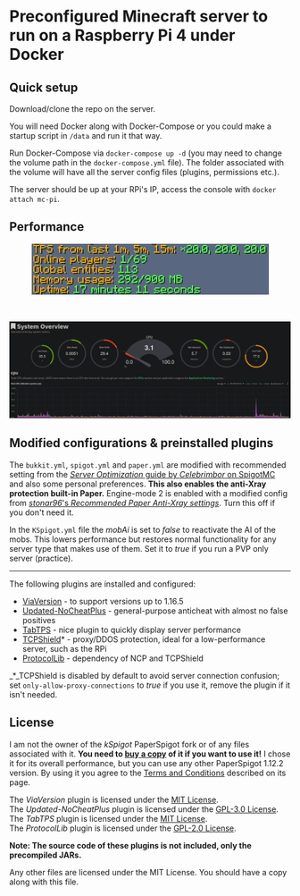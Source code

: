 #  Preconfigured Minecraft server to run on a Raspberry Pi 4 under Docker

## Quick setup

Download/clone the repo on the server.

You will need Docker along with Docker-Compose or you could make a startup script in `/data` and run it that way.

Run Docker-Compose via `docker-compose up -d` (you may need to change the volume path in the `docker-compose.yml` file). The folder associated with the volume will have all the server config files (plugins, permissions etc.).

The server should be up at your RPi's IP, access the console with `docker attach mc-pi`.

## Performance

<p align="center"><img src="https://github.com/sabinM1/mc-pi/blob/master/images/tps.png"/></p>
<br>
<p align="center"><img src="https://github.com/sabinM1/mc-pi/blob/master/images/netdata.png"/></p>

## Modified configurations & preinstalled plugins

The `bukkit.yml`, `spigot.yml` and `paper.yml` are modified with recommended setting from the [*Server Optimization* guide by *Celebrimbor* on SpigotMC](https://www.spigotmc.org/threads/guide-server-optimization%E2%9A%A1.283181/) and also some personal preferences. **This also enables the anti-Xray protection built-in Paper.** Engine-mode 2 is enabled with a modified config from [*stonar96*'s *Recommended Paper Anti-Xray settings*](https://gist.github.com/stonar96/ba18568bd91e5afd590e8038d14e245e). Turn this off if you don't need it.

In the `KSpigot.yml` file the *mobAi* is set to *false* to reactivate the AI of the mobs. This lowers performance but restores normal functionality for any server type that makes use of them. Set it to *true* if you run a PVP only server (practice).

---

The following plugins are installed and configured:
  - [ViaVersion](https://www.spigotmc.org/resources/viaversion.19254/) - to support versions up to 1.16.5
  - [Updated-NoCheatPlus](https://github.com/Updated-NoCheatPlus/NoCheatPlus) - general-purpose anticheat with almost no false positives
  - [TabTPS](https://www.spigotmc.org/resources/tabtps-1-8-8-1-16-show-tps-mspt-and-more-in-the-tab-menu.82528/) - nice plugin to quickly display server performance
  - [TCPShield](https://github.com/TCPShield/RealIP)* - proxy/DDOS protection, ideal for a low-performance server, such as the RPi
  - [ProtocolLib](https://www.spigotmc.org/resources/protocollib.1997/) - dependency of NCP and TCPShield

_*_TCPShield is disabled by default to avoid server connection confusion; set `only-allow-proxy-connections` to *true* if you use it, remove the plugin if it isn't needed.

## License

I am not the owner of the *kSpigot* PaperSpigot fork or of any files associated with it. **You need to [buy a copy](https://www.mc-market.org/resources/12302/) of it if you want to use it!** I chose it for its overall performance, but you can use any other PaperSpigot 1.12.2 version. By using it you agree to the [Terms and Conditions](https://www.mc-market.org/resources/12302/market-place-view-tnc) described on its page.

The *ViaVersion* plugin is licensed under the [MIT License](https://github.com/ViaVersion/ViaVersion/blob/master/LICENSE).<br>
The *Updated-NoCheatPlus* plugin is licensed under the [GPL-3.0 License](https://github.com/Updated-NoCheatPlus/NoCheatPlus/LICENSE.txt).<br>
The *TabTPS* plugin is licensed under the [MIT License](https://github.com/jpenilla/TabTPS/blob/master/license.txt).<br>
The *ProtocolLib* plugin is licensed under the [GPL-2.0 License](https://github.com/dmulloy2/ProtocolLib/blob/master/License.txt).

**Note: The source code of these plugins is not included, only the precompiled JARs.**

Any other files are licensed under the MIT License. You should have a copy along with this file.
